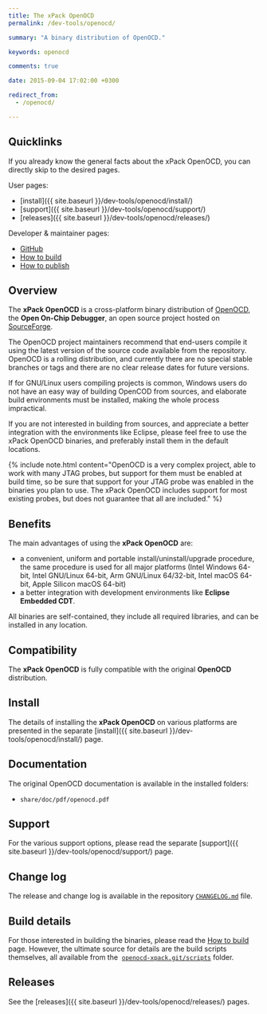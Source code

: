 ```yaml
---
title: The xPack OpenOCD
permalink: /dev-tools/openocd/

summary: "A binary distribution of OpenOCD."

keywords: openocd

comments: true

date: 2015-09-04 17:02:00 +0300

redirect_from:
  - /openocd/

---
```


## Quicklinks

If you already know the general facts about the xPack OpenOCD, you can
directly skip to the desired pages.

User pages:

- [install]({{ site.baseurl }}/dev-tools/openocd/install/)
- [support]({{ site.baseurl }}/dev-tools/openocd/support/)
- [releases]({{ site.baseurl }}/dev-tools/openocd/releases/)

Developer & maintainer pages:

- [GitHub](https://github.com/xpack-dev-tools/openocd-xpack/)
- [How to build](https://github.com/xpack-dev-tools/openocd-xpack/blob/xpack/README-BUILD.md)
- [How to publish](https://github.com/xpack-dev-tools/openocd-xpack/blob/xpack/README-RELEASE.md)

## Overview

The **xPack OpenOCD** is a cross-platform binary distribution of
[OpenOCD](https://openocd.org), the **Open On-Chip Debugger**,
an open source project hosted on 
[SourceForge](https://sourceforge.net/projects/openocd/).

The OpenOCD project maintainers recommend that end-users
compile it using the latest version of the source code available from
the repository. OpenOCD is a rolling distribution, and currently
there are no special stable branches or tags
and there are no clear release dates for future versions.

If for GNU/Linux users compiling projects is common, Windows users do not
have an easy way of building OpenCOD from sources, and elaborate build
environments must be installed, making the whole process impractical.

If you are not interested in building from sources, and appreciate a
better integration with the environments like Eclipse, please feel free to use
the xPack OpenOCD binaries, and preferably install them in the default
locations.

{% include note.html content="OpenOCD is a very complex project, able
to work with many JTAG probes, but support for them must be enabled
at build time, so be sure that support for your JTAG probe was
enabled in the binaries you plan to use. The xPack OpenOCD includes
support for most existing probes, but does not guarantee that all are
included." %}

## Benefits

The main advantages of using the **xPack OpenOCD** are:

- a convenient, uniform and portable install/uninstall/upgrade procedure,
  the same procedure is used for all major
  platforms (Intel Windows 64-bit, Intel GNU/Linux 64-bit, Arm GNU/Linux
  64/32-bit, Intel macOS 64-bit, Apple Silicon macOS 64-bit)
- a better integration with development environments
  like **Eclipse Embedded CDT**.

All binaries are self-contained, they include all required libraries,
and can be installed in any location.

## Compatibility

The **xPack OpenOCD** is fully compatible with the original **OpenOCD**
distribution.

## Install

The details of installing the **xPack OpenOCD** on various platforms are
presented in the separate
[install]({{ site.baseurl }}/dev-tools/openocd/install/) page.

## Documentation

The original OpenOCD documentation is available in the installed folders:

- `share/doc/pdf/openocd.pdf`

## Support

For the various support options, please read the separate
[support]({{ site.baseurl }}/dev-tools/openocd/support/) page.

## Change log

The release and change log is available in the repository
[`CHANGELOG.md`](https://github.com/xpack-dev-tools/openocd-xpack/blob/xpack/CHANGELOG.md) file.

## Build details

For those interested in building the binaries, please read the
[How to build](https://github.com/xpack-dev-tools/openocd-xpack/blob/xpack/README-BUILD.md)
page.
However, the ultimate source for details are the build scripts themselves,
all available from the 
[`openocd-xpack.git/scripts`](https://github.com/xpack-dev-tools/openocd-xpack/tree/xpack/scripts/)
folder.

## Releases

See the [releases]({{ site.baseurl }}/dev-tools/openocd/releases/) pages.
